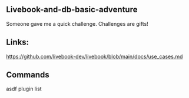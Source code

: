 ## Livebook-and-db-basic-adventure
Someone gave me a quick challenge. Challenges are gifts!

## Links:
https://github.com/livebook-dev/livebook/blob/main/docs/use_cases.md

## Commands
asdf plugin list
